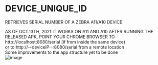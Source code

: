 # DEVICE_UNIQUE_ID
RETRIEVES SERIAL NUMBER OF A ZEBRA A11/A10 DEVICE

AS OF OCT.13TH, 2021 IT WORKS ON A11 AND A10
AFTER RUNNING THE RELEASED APK,
POINT YOUR CHROME BROWSER TO
http://localhost:8080/serial  (if from inside the same device)  
or to 
http://--deviceIP--:8080/serial  from a remote location  
Some improvements to the app structure yet to be done  
![image](https://user-images.githubusercontent.com/11386676/137154402-27163e47-7fce-41d0-bc6a-7db4b8fe76b9.png)

